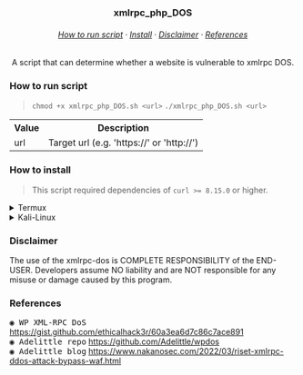 <h3 align=center>
    xmlrpc_php_DOS
</h3>

<h6 align=center>
    <a href="https://github.com/ezekielj20/xmlrpc_php_DOS#usage">How to run script</a>
    ·
    <a href="https://github.com/ezekielj20/xmlrpc_php_DOS#how-to-install">Install</a>
    ·
    <a href="https://github.com/ezekielj20/xmlrpc_php_DOS#disclaimer">Disclaimer</a>
    ·
    <a href="https://github.com/ezekielj20/xmlrpc_php_DOS#References">References</a>
</h6>

<p align=center>
	A script that can determine whether a website is vulnerable to xmlrpc DOS.
</p>

### How to run script
> <code>chmod +x xmlrpc_php_DOS.sh \<url\></code>
> <code>./xmlrpc_php_DOS.sh \<url\></code>
<table>
    <tr>
        <th>Value</th>
        <th>Description</th>
    </tr>
    <tr>
        <td>url</td>
        <td>Target url (e.g. 'https://<url>' or 'http://<url>')</td>
    </tr>
</table>

### How to install
> This script required dependencies of `curl >= 8.15.0` or higher.
<details>
<summary>Termux</summary>
	
<span>Make sure you have already installed `git` if you don't, run the code above.</span>
```bash
> pkg update -y
> pkg install git -y
> pkg install figlet
```

<span>Let's cloning it into your computer.</span>
```bash
> git clone https://github.com/ezekielj20/xmlrpc_php_DOS
```
</details>

<details>
<summary>Kali-Linux</summary>
	
<span>Make sure you have already installed `git` if you don't, run the code above.</span>
```bash
> sudo apt-get update -y
> sudo apt-get install git -y
> sudo apt-get install figlet
```

<span>Let's cloning it into your computer.</span>
```bash
> git clone https://github.com/ezekielj20/xmlrpc_php_DOS
```
</details>
	
### Disclaimer
The use of the xmlrpc-dos is COMPLETE RESPONSIBILITY of the END-USER. Developers assume NO liability and are NOT responsible for any misuse or damage caused by this program.
	
### References
<kbd>◉ WP XML-RPC DoS</kbd> https://gist.github.com/ethicalhack3r/60a3ea6d7c86c7ace891 <br>
<kbd>◉ Adelittle repo</kbd> https://github.com/Adelittle/wpdos <br>
<kbd>◉ Adelittle blog</kbd> https://www.nakanosec.com/2022/03/riset-xmlrpc-ddos-attack-bypass-waf.html
